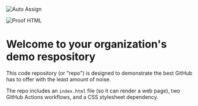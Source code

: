 ![Auto Assign](https://github.com/Olimpics/demo-repository/actions/workflows/auto-assign.yml/badge.svg)

![Proof HTML](https://github.com/Olimpics/demo-repository/actions/workflows/proof-html.yml/badge.svg)

# Welcome to your organization's demo respository
This code repository (or "repo") is designed to demonstrate the best GitHub has to offer with the least amount of noise.

The repo includes an `index.html` file (so it can render a web page), two GitHub Actions workflows, and a CSS stylesheet dependency.
